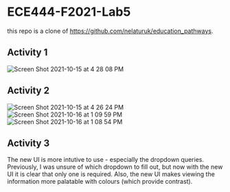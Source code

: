 # ECE444-F2021-Lab5

this repo is a clone of https://github.com/nelaturuk/education_pathways.


## Activity 1
![Screen Shot 2021-10-15 at 4 28 08 PM](https://user-images.githubusercontent.com/38872576/137549585-e0b90160-25ec-45f1-89da-e0767c273df6.png)

## Activity 2

![Screen Shot 2021-10-15 at 4 26 24 PM](https://user-images.githubusercontent.com/38872576/137549670-a7759f2c-69aa-459c-8bed-5a74aee408c6.png)
![Screen Shot 2021-10-16 at 1 09 59 PM](https://user-images.githubusercontent.com/38872576/137596277-7548ef02-5f5c-407d-95d8-904d688a4aa8.png)
![Screen Shot 2021-10-16 at 1 08 54 PM](https://user-images.githubusercontent.com/38872576/137596233-47511b7e-8f68-4a62-99b8-55c9fc0d8d38.png)



## Activity 3

The new UI is more intutive to use - especially the dropdown queries. Previously, I was unsure of which dropdown to fill out, but now with the new UI it is clear that only one is required. Also, the new UI makes viewing the information more palatable with colours (which provide contrast).
